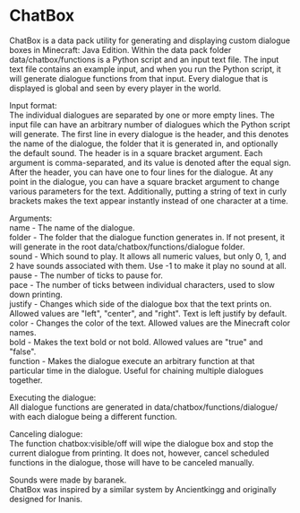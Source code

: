 # ChatBox
ChatBox is a data pack utility for generating and displaying custom dialogue boxes in Minecraft: Java Edition. Within the data pack folder data/chatbox/functions is a Python script and an input text file. The input text file contains an example input, and when you run the Python script, it will generate dialogue functions from that input. Every dialogue that is displayed is global and seen by every player in the world.

Input format:  
The individual dialogues are separated by one or more empty lines. The input file can have an arbitrary number of dialogues which the Python script will generate. The first line in every dialogue is the header, and this denotes the name of the dialogue, the folder that it is generated in, and optionally the default sound. The header is in a square bracket argument. Each argument is comma-separated, and its value is denoted after the equal sign.  
After the header, you can have one to four lines for the dialogue. At any point in the dialogue, you can have a square bracket argument to change various parameters for the text. Additionally, putting a string of text in curly brackets makes the text appear instantly instead of one character at a time.

Arguments:  
name - The name of the dialogue.  
folder - The folder that the dialogue function generates in. If not present, it will generate in the root data/chatbox/functions/dialogue folder.  
sound - Which sound to play. It allows all numeric values, but only 0, 1, and 2 have sounds associated with them. Use -1 to make it play no sound at all.  
pause - The number of ticks to pause for.  
pace - The number of ticks between individual characters, used to slow down printing.  
justify - Changes which side of the dialogue box that the text prints on. Allowed values are "left", "center", and "right". Text is left justify by default.  
color - Changes the color of the text. Allowed values are the Minecraft color names.  
bold - Makes the text bold or not bold. Allowed values are "true" and "false".  
function - Makes the dialogue execute an arbitrary function at that particular time in the dialogue. Useful for chaining multiple dialogues together.  

Executing the dialogue:  
All dialogue functions are generated in data/chatbox/functions/dialogue/ with each dialogue being a different function.

Canceling dialogue:  
The function chatbox:visible/off will wipe the dialogue box and stop the current dialogue from printing. It does not, however, cancel scheduled functions in the dialogue, those will have to be canceled manually.



Sounds were made by baranek.  
ChatBox was inspired by a similar system by Ancientkingg and originally designed for Inanis.
